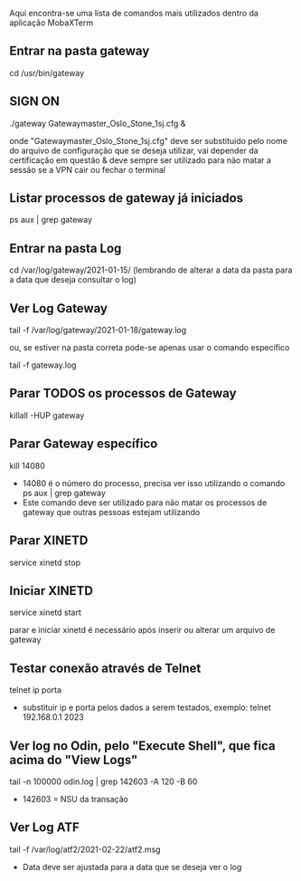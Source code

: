 Aqui encontra-se uma lista de comandos mais utilizados dentro da aplicação MobaXTerm


##  Entrar na pasta gateway

cd /usr/bin/gateway


## SIGN ON

./gateway Gatewaymaster_Oslo_Stone_1sj.cfg &

onde 
"Gatewaymaster_Oslo_Stone_1sj.cfg" deve ser substituido pelo nome do arquivo de configuração que se deseja utilizar, vai depender da certificação em questão
& deve sempre ser utilizado para não matar a sessão se a VPN cair ou fechar o terminal

## Listar processos de gateway já iniciados
ps aux | grep gateway



## Entrar na pasta Log

cd /var/log/gateway/2021-01-15/ 
(lembrando de alterar a data da pasta para a data que deseja consultar o log)



## Ver Log Gateway

tail -f /var/log/gateway/2021-01-18/gateway.log

ou, se estiver na pasta correta pode-se apenas usar o comando específico

tail -f gateway.log




## Parar TODOS os processos de Gateway

killall -HUP gateway




## Parar Gateway específico

kill 14080

* 14080 é o número do processo, precisa ver isso utilizando o comando  ps aux | grep gateway
* Este comando deve ser utilizado para não matar os processos de gateway que outras pessoas estejam utilizando 



## Parar XINETD

service xinetd stop



## Iniciar XINETD

service xinetd start

parar e iniciar xinetd é necessário após inserir ou alterar um arquivo de gateway



## Testar conexão através de Telnet

telnet ip porta

* substituir ip e porta pelos dados a serem testados, exemplo: telnet 192.168.0.1 2023



## Ver log no Odin, pelo "Execute Shell", que fica acima do "View Logs"

tail -n 100000 odin.log | grep 142603 -A 120 -B 60

* 142603 = NSU da transação


## Ver Log ATF

tail -f /var/log/atf2/2021-02-22/atf2.msg
* Data deve ser ajustada para a data que se deseja ver o log
